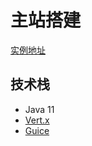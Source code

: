 # 主站搭建

[实例地址](https://yananart.cn)

## 技术栈

- Java 11
- [Vert.x](https://vertx.io/)
- [Guice](https://github.com/google/guice)